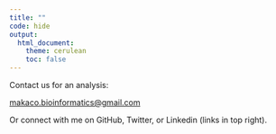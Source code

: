 ```yaml
---
title: ""
code: hide
output: 
  html_document:
    theme: cerulean
    toc: false
---
```

  
<link rel="stylesheet" href="styles.css" type="text/css">
  
Contact us for an analysis:



makaco.bioinformatics@gmail.com<br>

Or connect with me on GitHub, Twitter, or Linkedin (links in top right).
